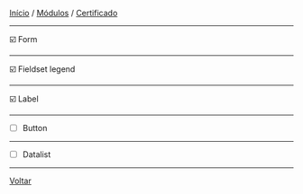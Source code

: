 [Início](https://github.com/Thalyalm/rocketseat-trilha-fundamentar) /
[Módulos](https://github.com/Thalyalm/rocketseat-trilha-fundamentar/tree/main/modulos/readme.md) /
[Certificado](https://github.com/Thalyalm/rocketseat-trilha-fundamentar/tree/main/certificado)

---

:ballot_box_with_check: Form

---

:ballot_box_with_check: Fieldset legend

---

:ballot_box_with_check: Label

---

- [ ] Button

---

- [ ] Datalist

---

[Voltar](https://github.com/Thalyalm/rocketseat-trilha-fundamentar/tree/main/modulos/formularios-de-outro-planeta/readme.md)